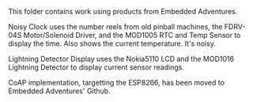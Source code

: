 This folder contains work using products from Embedded Adventures. 

Noisy Clock uses the number reels from old pinball machines, the FDRV-04S Motor/Solenoid Driver, and the MOD1005 RTC and Temp Sensor to display the time. Also shows the current temperature. It's noisy.

Lightning Detector Display uses the Nokia5110 LCD and the MOD1016 Lightning Detector to display current sensor readings.

CoAP implementation, targetting the ESP8266, has been moved to Embedded Adventures' Github.
